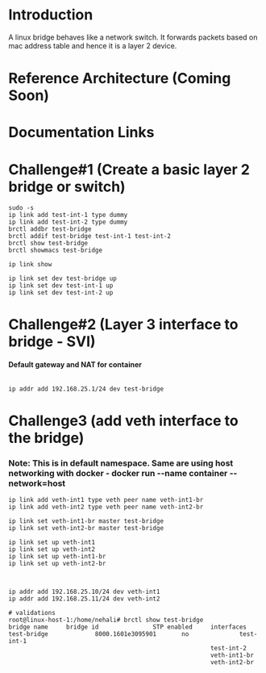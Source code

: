 #

# Introduction

A linux bridge behaves like a network switch. It forwards packets based on mac address table and hence it is a layer 2 device.

# Reference Architecture (Coming Soon)

# Documentation Links

# Challenge#1 (Create a basic layer 2 bridge or switch)

```
sudo -s
ip link add test-int-1 type dummy
ip link add test-int-2 type dummy
brctl addbr test-bridge
brctl addif test-bridge test-int-1 test-int-2
brctl show test-bridge
brctl showmacs test-bridge

ip link show

ip link set dev test-bridge up
ip link set dev test-int-1 up
ip link set dev test-int-2 up
```

# Challenge#2 (Layer 3 interface to bridge - SVI)

#### Default gateway and NAT for container

```

ip addr add 192.168.25.1/24 dev test-bridge

```

# Challenge3 (add veth interface to the bridge)

### Note: This is in default namespace. Same are using host networking with docker - docker run --name container --network=host

```
ip link add veth-int1 type veth peer name veth-int1-br
ip link add veth-int2 type veth peer name veth-int2-br

ip link set veth-int1-br master test-bridge
ip link set veth-int2-br master test-bridge

ip link set up veth-int1
ip link set up veth-int2
ip link set up veth-int1-br
ip link set up veth-int2-br



ip addr add 192.168.25.10/24 dev veth-int1
ip addr add 192.168.25.11/24 dev veth-int2

# validations
root@linux-host-1:/home/nehali# brctl show test-bridge
bridge name     bridge id               STP enabled     interfaces
test-bridge             8000.1601e3095901       no              test-int-1
                                                        test-int-2
                                                        veth-int1-br
                                                        veth-int2-br
```
